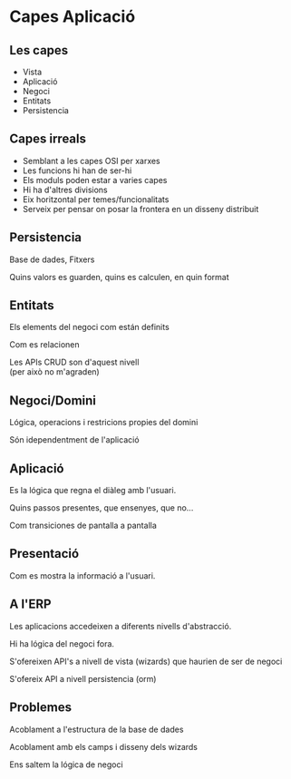 # Capes Aplicació

## Les capes

- Vista
- Aplicació
- Negoci
- Entitats
- Persistencia

## Capes irreals

- Semblant a les capes OSI per xarxes
- Les funcions hi han de ser-hi
- Els moduls poden estar a varies capes
- Hi ha d'altres divisions
- Eix horitzontal per temes/funcionalitats
- Serveix per pensar on posar la frontera en un disseny distribuit

## Persistencia

Base de dades, Fitxers

Quins valors es guarden, quins es calculen, en quin format

## Entitats

Els elements del negoci com están definits

Com es relacionen

Les APIs CRUD son d'aquest nivell\
(per això no m'agraden)

## Negoci/Domini

Lógica, operacions i restricions
propies del domini

Són idependentment de l'aplicació

## Aplicació

Es la lógica que regna el diàleg amb l'usuari.

Quins passos presentes, que ensenyes, que no...

Com transiciones de pantalla a pantalla

## Presentació

Com es mostra la informació a l'usuari.


## A l'ERP

Les aplicacions accedeixen a diferents nivells
d'abstracció.

Hi ha lógica del negoci fora.

S'ofereixen API's a nivell de vista (wizards)
que haurien de ser de negoci

S'ofereix API a nivell persistencia (orm)

## Problemes

Acoblament a l'estructura de la base de dades

Acoblament amb els camps i disseny dels wizards

Ens saltem la lógica de negoci









